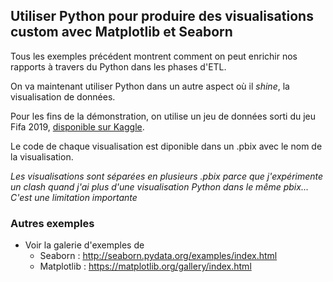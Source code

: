 ## Utiliser Python pour produire des visualisations custom avec Matplotlib et Seaborn

Tous les exemples précédent montrent comment on peut enrichir nos rapports à travers du Python dans les phases d'ETL. 

On va maintenant utiliser Python dans un autre aspect où il _shine_, la visualisation de données. 

Pour les fins de la démonstration, on utilise un jeu de données sorti du jeu Fifa 2019, [disponible sur Kaggle](https://www.kaggle.com/karangadiya/fifa19/version/4).  

Le code de chaque visualisation est diponible dans un .pbix avec le nom de la visualisation.

*Les visualisations sont séparées en plusieurs .pbix parce que j'expérimente un clash quand j'ai plus d'une visualisation Python dans le même pbix... C'est une limitation importante*

### Autres exemples 
* Voir la galerie d'exemples de
    * Seaborn : http://seaborn.pydata.org/examples/index.html
    * Matplotlib : https://matplotlib.org/gallery/index.html 

